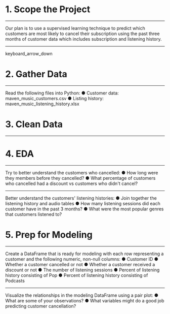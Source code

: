# 1. Scope the Project
________________________________________
Our plan is to use a supervised learning technique to predict which customers are most likely to cancel their subscription using the past three months of customer data which includes subscription and listening history.
________________________________________
keyboard_arrow_down
# 2. Gather Data
________________________________________
Read the following files into Python:
●	Customer data: maven_music_customers.csv
●	Listing history: maven_music_listening_history.xlsx

# 3. Clean Data
________________________________________

# 4. EDA
________________________________________
Try to better understand the customers who cancelled:
●	How long were they members before they cancelled?
●	What percentage of customers who cancelled had a discount vs customers who didn't cancel?

________________________________________
Better understand the customers' listening histories:
●	Join together the listening history and audio tables
●	How many listening sessions did each customer have in the past 3 months?
●	What were the most popular genres that customers listened to?

# 5. Prep for Modeling
________________________________________
Create a DataFrame that is ready for modeling with each row representing a customer and the following numeric, non-null columns:
●	Customer ID
●	Whether a customer cancelled or not
●	Whether a customer received a discount or not
●	The number of listening sessions
●	Percent of listening history consisting of Pop
●	Percent of listening history consisting of Podcasts

________________________________________
Visualize the relationships in the modeling DataFrame using a pair plot:
●	What are some of your observations?
●	What variables might do a good job predicting customer cancellation?
